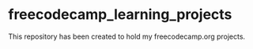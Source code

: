 # freecodecamp_learning_projects

This repository has been created to hold my freecodecamp.org projects.
